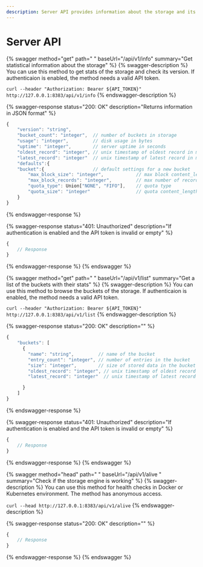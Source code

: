 ```yaml
---
description: Server API provides information about the storage and its state
---
```


# Server API

{% swagger method="get" path=" " baseUrl="/api/v1/info" summary="Get statistical information about the storage" %}
{% swagger-description %}
You can use this method to get stats of the storage and check its version. If authenticaion is enabled, the method needs a valid API token.

`curl --header "Authorization: Bearer ${API_TOKEN}" http://127.0.0.1:8383/api/v1/info`
{% endswagger-description %}

{% swagger-response status="200: OK" description="Returns information in JSON format" %}
```javascript
{
    "version": "string",
    "bucket_count": "integer",  // number of buckets in storage
    "usage": "integer",         // disk usage in bytes
    "uptime": "integer",        // server uptime in seconds
    "oldest_record": "integer", // unix timestamp of oldest record in microseconds
    "latest_record": "integer"  // unix timestamp of latest record in microseconds
    "defaults":{
    "bucket":{                  // default settings for a new bucket
        "max_block_size": "integer",            // max block content_length in bytes
        "max_block_records": "integer",         // max number of records in a block
        "quota_type": Union["NONE", "FIFO"],    // quota type
        "quota_size": "integer"                 // quota content_length in bytes
    }
}
```
{% endswagger-response %}

{% swagger-response status="401: Unauthorized" description="If authentication is enabled and the API token is invalid or empty" %}
```javascript
{
    // Response
}
```
{% endswagger-response %}
{% endswagger %}



{% swagger method="get" path=" " baseUrl="/api/v1/list" summary="Get a list of the buckets with their stats" %}
{% swagger-description %}
You can use this method to browse the buckets of the storage. If authenticaion is enabled, the method needs a valid API token.

`curl --header "Authorization: Bearer ${API_TOKEN}" http://127.0.0.1:8383/api/v1/list`
{% endswagger-description %}

{% swagger-response status="200: OK" description="" %}
```javascript
{
    "buckets": [
      {
        "name": "string",         // name of the bucket
        "entry_count": "integer", // number of entries in the bucket
        "size": "integer",        // size of stored data in the bucket in bytes
        "oldest_record": "integer", // unix timestamp of oldest record in microseconds
        "latest_record": "integer"  // unix timestamp of latest record in microseconds

      }
    ]
}
```
{% endswagger-response %}

{% swagger-response status="401: Unauthorized" description="If authentication is enabled and the API token is invalid or empty" %}
```javascript
{
    // Response
}
```
{% endswagger-response %}
{% endswagger %}



{% swagger method="head" path=" " baseUrl="/api/v1/alive " summary="Check if the storage engine is working" %}
{% swagger-description %}
You can use this method for health checks in Docker or Kubernetes environment. The method has anonymous access.

`curl --head http://127.0.0.1:8383/api/v1/alive`
{% endswagger-description %}

{% swagger-response status="200: OK" description="" %}
```javascript
{
    // Response
}
```
{% endswagger-response %}
{% endswagger %}


